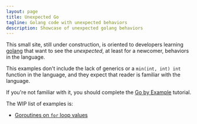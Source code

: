 ```yaml
---
layout: page
title: Unexpected Go
tagline: Golang code with unexpected behaviors
description: Showcase of unexpected golang behaviors
---
```


This small site, still under construction, is oriented to developers 
learning [golang](https://golang.org) that want to see the _unexpected_, 
at least for a newcomer, behaviors in the language.

This examples don't include the lack of generics or a `min(int, int) int` function 
in the language, and they expect that reader is familiar with the language. 

If you're not familiar with it, you should complete the [Go by Example](https://gobyexample.com/)
tutorial. 

The WIP list of examples is:
 - [Goroutines on `for` loop values](goroutines-on-loops.html)
